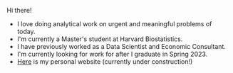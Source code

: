 Hi there! 
- I love doing analytical work on urgent and meaningful problems of today.    
- I'm currently a Master's student at Harvard Biostatistics. 
- I have previously worked as a Data Scientist and Economic Consultant.
- I'm currently looking for work for after I graduate in Spring 2023. 
- [Here](https://dannolte.netlify.app/) is my personal website (currently under construction!)
